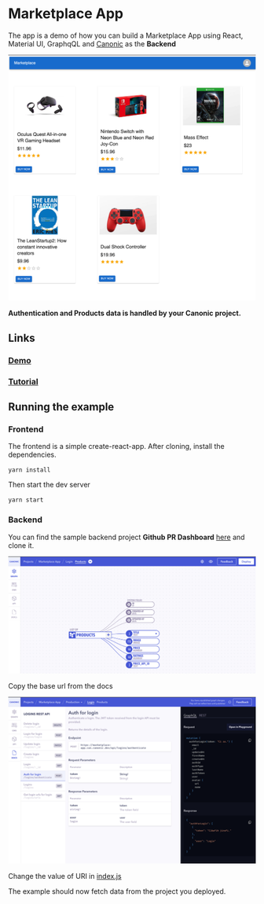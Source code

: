 # Marketplace App

The app is a demo of how you can build a Marketplace App using React, Material UI, GraphqQL and [Canonic](https://canonic.dev/) as the **Backend**

![Screenshot](./screenshots/screenshot-1.png)

**Authentication and Products data is handled by your Canonic project.**

## Links

### [Demo](https://canonic-marketplace.netlify.app/)

### [Tutorial](https://dev.to/canonic/build-marketplace-app-with-stripe-billing-3j8)

## Running the example

### Frontend

The frontend is a simple create-react-app. After cloning, install the dependencies.

```
yarn install
```

Then start the dev server

```
yarn start
```

### Backend

You can find the sample backend project **Github PR Dashboard** [here](https://app.canonic.dev/projects/61bf5c65590bbb002e8a9dc3/) and clone it.

![Screenshot](./screenshots/screenshot-2.png)

Copy the base url from the docs

![Screenshot](./screenshots/screenshot-3.png)

Change the value of URI in [index.js](./src/index.js)

The example should now fetch data from the project you deployed.
